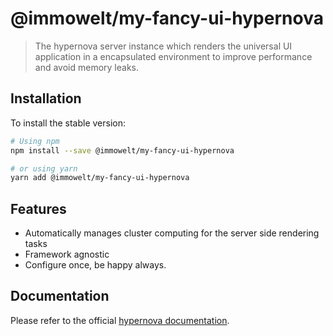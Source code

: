 # @immowelt/my-fancy-ui-hypernova
> The hypernova server instance which renders the universal UI application in a encapsulated environment to improve performance and avoid memory leaks.

## Installation
To install the stable version:

```sh
# Using npm
npm install --save @immowelt/my-fancy-ui-hypernova

# or using yarn
yarn add @immowelt/my-fancy-ui-hypernova
```

## Features
* Automatically manages cluster computing for the server side rendering tasks
* Framework agnostic
* Configure once, be happy always.

## Documentation
Please refer to the official [hypernova documentation](https://github.com/airbnb/hypernova).
